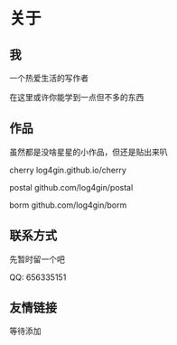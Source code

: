 # 关于

## 我

一个热爱生活的写作者

在这里或许你能学到一点但不多的东西


## 作品

虽然都是没啥星星的小作品，但还是贴出来叭

cherry log4gin.github.io/cherry

postal github.com/log4gin/postal

borm github.com/log4gin/borm

## 联系方式

先暂时留一个吧

QQ: 656335151

## 友情链接

等待添加